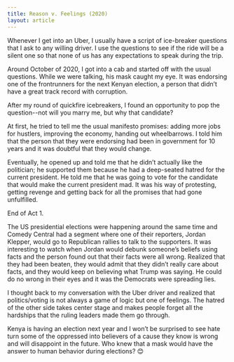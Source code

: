 ```yaml
---
title: Reason v. Feelings (2020)
layout: article
---
```


Whenever I get into an Uber, I usually have a script of ice-breaker questions that I ask to any willing driver. I use the questions to see if the ride will be a silent one so that none of us has any expectations to speak during the trip.

Around October of 2020, I got into a cab and started off with the usual questions. While we were talking, his mask caught my eye. It was endorsing one of the frontrunners for the next Kenyan election, a person that didn’t have a great track record with corruption.

After my round of quickfire icebreakers, I found an opportunity to pop the question--not will you marry me, but why that candidate?

At first, he tried to tell me the usual manifesto promises: adding more jobs for hustlers, improving the economy, handing out wheelbarrows. I told him that the person that they were endorsing had been in government for 10 years and it was doubtful that they would change.

Eventually, he opened up and told me that he didn’t actually like the politician; he supported them because he had a deep-seated hatred for the current president. He told me that he was going to vote for the candidate that would make the current president mad. It was his way of protesting, getting revenge and getting back for all the promises that had gone unfulfilled.

End of Act 1.

The US presidential elections were happening around the same time and Comedy Central had a segment where one of their reporters, Jordan Klepper, would go to Republican rallies to talk to the supporters. It was interesting to watch when Jordan would debunk someone’s beliefs using facts and the person found out that their facts were all wrong. Realized that they had been beaten, they would admit that they didn’t really care about facts, and they would keep on believing what Trump was saying. He could do no wrong in their eyes and it was the Democrats were spreading lies.

I thought back to my conversation with the Uber driver and realized that politics/voting is not always a game of logic but one of feelings. The hatred of the other side takes center stage and makes people forget all the hardships that the ruling leaders made them go through.

Kenya is having an election next year and I won’t be surprised to see hate turn some of the oppressed into believers of a cause they know is wrong and will disappoint in the future. Who knew that a mask would have the answer to human behavior during elections? 😊
